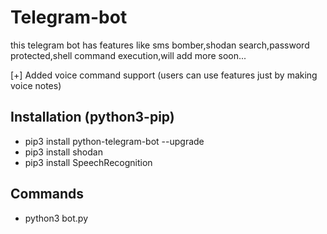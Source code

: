 # Telegram-bot
this telegram bot has features like sms bomber,shodan search,password protected,shell command execution,will add more soon...

[+] Added voice command support (users can use features just by making voice notes)

## Installation (python3-pip)

- pip3 install python-telegram-bot --upgrade
- pip3 install shodan
- pip3 install SpeechRecognition

## Commands

 - python3 bot.py
